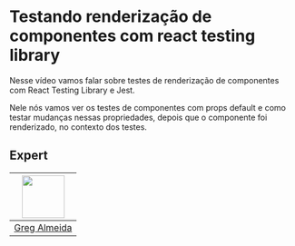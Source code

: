 # Testando renderização de componentes com react testing library

Nesse vídeo vamos falar sobre testes de renderização de componentes com React Testing Library e Jest.

Nele nós vamos ver os testes de componentes com props default e como testar mudanças nessas propriedades, depois que o componente foi renderizado, no contexto dos testes.

## Expert

| [<img src="https://avatars.githubusercontent.com/u/7792528?s=460&u=ae44a7bea6ee50c184e05d8cf8deeca3063f47bf&v=4" width="75px;"/>](https://github.com/sephh) |
| :-: |
|[Greg Almeida](https://github.com/sephh)|
